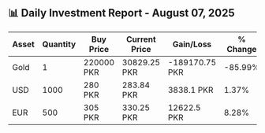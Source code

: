 ## 📊 Daily Investment Report - August 07, 2025

| Asset | Quantity | Buy Price | Current Price | Gain/Loss | % Change |
|-------|----------|-----------|----------------|------------|----------|
| Gold | 1 | 220000 PKR | 30829.25 PKR | -189170.75 PKR | -85.99% |
| USD | 1000 | 280 PKR | 283.84 PKR | 3838.1 PKR | 1.37% |
| EUR | 500 | 305 PKR | 330.25 PKR | 12622.5 PKR | 8.28% |
